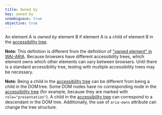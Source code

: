 ```yaml
---
title: Owned by
key: owned-by
unambiguous: true
objective: true
---
```


An element A is _owned by_ element B if element A is a child of element B in the [accessibility tree][].

**Note:** This definition is different from the definition of ["owned element" in WAI-ARIA](https://www.w3.org/TR/wai-aria-1.1/#dfn-owned-element). Because browsers have different accessibility trees, which element owns which other elements can vary between browsers. Until there is a standard accessibility tree, testing with multiple accessibility trees may be necessary.

**Note:** Being a child in the [accessibility tree][] can be different from being a child in the DOM tree. Some DOM nodes have no corresponding node in the [accessibility tree][] (for example, because they are marked with `role="presentation"`). A child in the [accessibility tree][] can correspond to a descendant in the DOM tree. Additionally, the use of `aria-owns` attribute can change the tree structure.

[accessibility tree]: https://www.w3.org/TR/act-rules-aspects/#input-aspects-accessibility 'Definition of accessibility tree'
